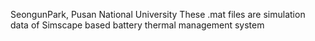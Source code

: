 SeongunPark, Pusan National University
These .mat files are simulation data of Simscape based battery thermal management system 
